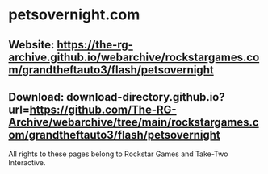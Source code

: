 # petsovernight.com
## Website: https://the-rg-archive.github.io/webarchive/rockstargames.com/grandtheftauto3/flash/petsovernight

## Download: download-directory.github.io?url=https://github.com/The-RG-Archive/webarchive/tree/main/rockstargames.com/grandtheftauto3/flash/petsovernight


All rights to these pages belong to Rockstar Games and Take-Two Interactive.
